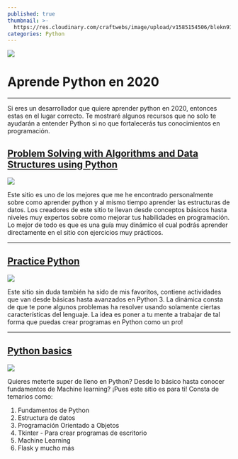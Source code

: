 ```yaml
---
published: true
thumbnail: >-
  https://res.cloudinary.com/craftwebs/image/upload/v1585154506/blekn91890-9-1/blgs-img76/chris-ried-ieic5Tq8YMk-unsplash-min.jpg
categories: Python
---
```

![](https://res.cloudinary.com/craftwebs/image/upload/v1585154506/blekn91890-9-1/blgs-img76/chris-ried-ieic5Tq8YMk-unsplash-min.jpg)
# Aprende Python en 2020
----

Si eres un desarrollador que quiere aprender python en 2020, entonces estas en el lugar correcto. Te mostraré algunos recursos que no solo te ayudarán a entender Python si no que fortalecerás tus conocimientos en programación. 


## [Problem Solving with Algorithms and Data Structures using Python](https://runestone.academy/runestone/books/published/pythonds/index.html)

![](https://res.cloudinary.com/craftwebs/image/upload/v1585118492/blekn91890-9-1/blgs-img76/Captura_de_pantalla_2020-03-25_a_la_s_00.38.00.png)


Este sitio es uno de los mejores que me he encontrado personalmente sobre como aprender python y al mismo tiempo aprender las estructuras de datos. Los creadores  de este sitio te llevan desde conceptos básicos hasta niveles muy expertos sobre como mejorar tus habilidades en programación. Lo mejor de todo es que es una guía muy dinámico el cual podrás aprender directamente en el sitio con ejercicios muy prácticos.

----

## [Practice Python](https://www.practicepython.org/)

![](https://res.cloudinary.com/craftwebs/image/upload/v1585118922/blekn91890-9-1/blgs-img76/Captura_de_pantalla_2020-03-25_a_la_s_00.45.39.png)


Este sitio sin duda también ha sido de mis favoritos, contiene actividades que van desde básicas hasta avanzados en Python 3. La dinámica consta de que te pone algunos problemas ha resolver usando solamente ciertas características del lenguaje. La idea es poner a tu mente a trabajar de tal forma que puedas crear programas en Python como un pro!

----

## [Python basics](https://pythonbasics.org/)

![](https://res.cloudinary.com/craftwebs/image/upload/v1585119543/blekn91890-9-1/blgs-img76/Captura_de_pantalla_2020-03-25_a_la_s_00.54.29.png)


Quieres meterte super de lleno en Python? Desde lo básico hasta conocer fundamentos de Machine learning? ¡Pues este sitio es para ti! Consta de temarios como:
1. Fundamentos de Python
2. Estructura de datos
3. Programación Orientado a Objetos
4. Tkinter - Para crear programas de escritorio
5. Machine Learning
6. Flask y mucho más
